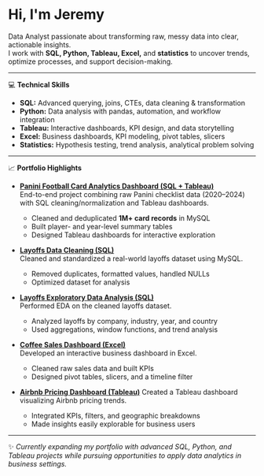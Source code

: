 # Hi, I'm Jeremy  

Data Analyst passionate about transforming raw, messy data into clear, actionable insights.  
I work with **SQL, Python, Tableau, Excel,** and **statistics** to uncover trends, optimize processes, and support decision-making.  

---

💻 **Technical Skills**  
- **SQL:** Advanced querying, joins, CTEs, data cleaning & transformation  
- **Python:** Data analysis with pandas, automation, and workflow integration  
- **Tableau:** Interactive dashboards, KPI design, and data storytelling  
- **Excel:** Business dashboards, KPI modeling, pivot tables, slicers  
- **Statistics:** Hypothesis testing, trend analysis, analytical problem solving  

---

📈 **Portfolio Highlights**  

- [**Panini Football Card Analytics Dashboard (SQL + Tableau)**](https://github.com/jkselig/panini-dashboard)  
  End-to-end project combining raw Panini checklist data (2020–2024) with SQL cleaning/normalization and Tableau dashboards.  
  - Cleaned and deduplicated **1M+ card records** in MySQL  
  - Built player- and year-level summary tables  
  - Designed Tableau dashboards for interactive exploration  

- [**Layoffs Data Cleaning (SQL)**](https://github.com/jkselig/layoffs-data-cleaning)  
  Cleaned and standardized a real-world layoffs dataset using MySQL.  
  - Removed duplicates, formatted values, handled NULLs  
  - Optimized dataset for analysis  

- [**Layoffs Exploratory Data Analysis (SQL)**](https://github.com/jkselig/layoffs-sql-eda)  
  Performed EDA on the cleaned layoffs dataset.  
  - Analyzed layoffs by company, industry, year, and country  
  - Used aggregations, window functions, and trend analysis  

- [**Coffee Sales Dashboard (Excel)**](https://github.com/jkselig/coffee-sales-dashboard)  
  Developed an interactive business dashboard in Excel.  
  - Cleaned raw sales data and built KPIs  
  - Designed pivot tables, slicers, and a timeline filter  

- [**Airbnb Pricing Dashboard (Tableau)**]([https://public.tableau.com/views/AirBnBAveragePriceProject/Dashboard1](https://github.com/jkselig/airbnb-average-price-dashboard))  
  Created a Tableau dashboard visualizing Airbnb pricing trends.  
  - Integrated KPIs, filters, and geographic breakdowns  
  - Made insights easily explorable for business users  

---

✨ *Currently expanding my portfolio with advanced SQL, Python, and Tableau projects while pursuing opportunities to apply data analytics in business settings.*  
